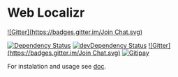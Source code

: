 # Web Localizr
[![Gitter](https://badges.gitter.im/Join Chat.svg)](https://gitter.im/langpavel/weblocalizr?utm_source=badge&utm_medium=badge&utm_campaign=pr-badge&utm_content=badge)

[![Dependency Status](https://david-dm.org/langpavel/weblocalizr.png)](https://david-dm.org/langpavel/weblocalizr) [![devDependency Status](https://david-dm.org/langpavel/weblocalizr/dev-status.png)](https://david-dm.org/langpavel/weblocalizr#info=devDependencies) [![Gitter](https://badges.gitter.im/Join Chat.svg)](https://gitter.im/langpavel/weblocalizr?utm_source=badge&utm_medium=badge&utm_campaign=pr-badge&utm_content=badge)
[![Gitipay](https://img.shields.io/gratipay/langpavel.svg)](https://gratipay.com/langpavel/)

For instalation and usage see [doc](doc/index.md).
